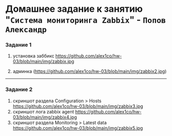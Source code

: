 # Домашнее задание к занятию "`Система мониторинга Zabbix`" - `Попов Александр`



### Задание 1

1. установка заббикс https://github.com/alex1co/hw-03/blob/main/img/zabbix.jpg

2. админка (https://github.com/alex1co/hw-03/blob/main/img/zabbix2.jpg)


---

### Задание 2
1. скриншот раздела Configuration > Hosts https://github.com/alex1co/hw-03/blob/main/img/zabbix3.jpg
2. скриншот лога zabbix agent https://github.com/alex1co/hw-03/blob/main/img/zabbix4.jpg
3. скриншот раздела Monitoring > Latest data https://github.com/alex1co/hw-03/blob/main/img/zabbix5.jpg

